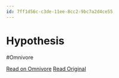 ```yaml
---
id: 7ff1d56c-c3de-11ee-8cc2-9bc7a2d4ce55
---
```


# Hypothesis
#Omnivore

[Read on Omnivore](https://omnivore.app/me/hypothesis-18d7782fb08)
[Read Original](https://hypothes.is/a/F7GINsPdEe67hT9a0UYEGA)

